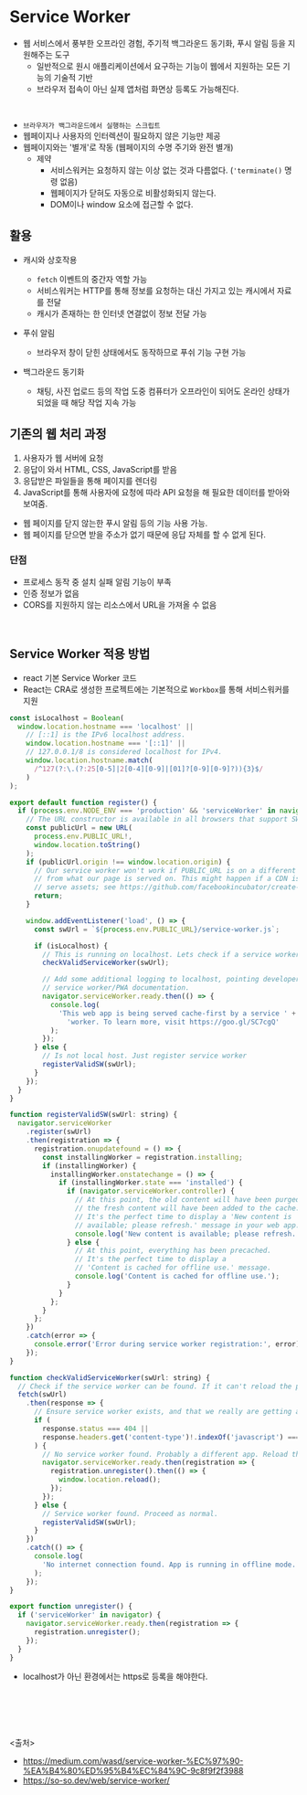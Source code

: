 # Service Worker

- 웹 서비스에서 풍부한 오프라인 경험, 주기적 백그라운드 동기화, 푸시 알림 등을 지원해주는 도구
  - 일반적으로 원시 애플리케이션에서 요구하는 기능이 웹에서 지원하는 모든 기능의 기술적 기반
  - 브라우저 접속이 아닌 실제 앱처럼 화면상 등록도 가능해진다.
<br>

- `브라우저가 백그라운드에서 실행하는 스크립트`
- 웹페이지나 사용자의 인터렉션이 필요하지 않은 기능만 제공
- 웹페이지와는 '별개'로 작동 (웹페이지의 수명 주기와 완전 별개)
  - 제약
    - 서비스워커는 요청하지 않는 이상 없는 것과 다름없다. (`'terminate()` 명령 없음)
    - 웹페이지가 닫혀도 자동으로 비활성화되지 않는다.
    - DOM이나 window 요소에 접근할 수 없다.

## 활용

- 캐시와 상호작용
  - `fetch` 이벤트의 중간자 역할 가능
  - 서비스워커는 HTTP를 통해 정보를 요청하는 대신 가지고 있는 캐시에서 자료를 전달
  - 캐시가 존재하는 한 인터넷 연결없이 정보 전달 가능

- 푸쉬 알림
  - 브라우저 창이 닫힌 상태에서도 동작하므로 푸쉬 기능 구현 가능

- 백그라운드 동기화
  - 채팅, 사진 업로드 등의 작업 도중 컴퓨터가 오프라인이 되어도 온라인 상태가 되었을 때 해당 작업 지속 가능

## 기존의 웹 처리 과정

1. 사용자가 웹 서버에 요청
2. 응답이 와서 HTML, CSS, JavaScript를 받음
3. 응답받은 파일들을 통해 페이지를 렌더링
4. JavaScript를 통해 사용자에 요청에 따라 API 요청을 해 필요한 데이터를 받아와 보여줌.

- 웹 페이지를 닫지 않는한 푸시 알림 등의 기능 사용 가능.
- 웹 페이지를 닫으면 받을 주소가 없기 때문에 응답 자체를 할 수 없게 된다.

### 단점

- 프로세스 동작 중 설치 실패 알림 기능이 부족
- 인증 정보가 없음
- CORS를 지원하지 않는 리소스에서 URL을 가져올 수 없음

<br>

## Service Worker 적용 방법

- react 기본 Service Worker 코드
- React는 CRA로 생성한 프로젝트에는 기본적으로 `Workbox`를 통해 서비스워커를 지원

```javascript
const isLocalhost = Boolean(
  window.location.hostname === 'localhost' ||
    // [::1] is the IPv6 localhost address.
    window.location.hostname === '[::1]' ||
    // 127.0.0.1/8 is considered localhost for IPv4.
    window.location.hostname.match(
      /^127(?:\.(?:25[0-5]|2[0-4][0-9]|[01]?[0-9][0-9]?)){3}$/
    )
);

export default function register() {
  if (process.env.NODE_ENV === 'production' && 'serviceWorker' in navigator) {
    // The URL constructor is available in all browsers that support SW.
    const publicUrl = new URL(
      process.env.PUBLIC_URL!,
      window.location.toString()
    );
    if (publicUrl.origin !== window.location.origin) {
      // Our service worker won't work if PUBLIC_URL is on a different origin
      // from what our page is served on. This might happen if a CDN is used to
      // serve assets; see https://github.com/facebookincubator/create-react-app/issues/2374
      return;
    }

    window.addEventListener('load', () => {
      const swUrl = `${process.env.PUBLIC_URL}/service-worker.js`;

      if (isLocalhost) {
        // This is running on localhost. Lets check if a service worker still exists or not.
        checkValidServiceWorker(swUrl);

        // Add some additional logging to localhost, pointing developers to the
        // service worker/PWA documentation.
        navigator.serviceWorker.ready.then(() => {
          console.log(
            'This web app is being served cache-first by a service ' +
              'worker. To learn more, visit https://goo.gl/SC7cgQ'
          );
        });
      } else {
        // Is not local host. Just register service worker
        registerValidSW(swUrl);
      }
    });
  }
}

function registerValidSW(swUrl: string) {
  navigator.serviceWorker
    .register(swUrl)
    .then(registration => {
      registration.onupdatefound = () => {
        const installingWorker = registration.installing;
        if (installingWorker) {
          installingWorker.onstatechange = () => {
            if (installingWorker.state === 'installed') {
              if (navigator.serviceWorker.controller) {
                // At this point, the old content will have been purged and
                // the fresh content will have been added to the cache.
                // It's the perfect time to display a 'New content is
                // available; please refresh.' message in your web app.
                console.log('New content is available; please refresh.');
              } else {
                // At this point, everything has been precached.
                // It's the perfect time to display a
                // 'Content is cached for offline use.' message.
                console.log('Content is cached for offline use.');
              }
            }
          };
        }
      };
    })
    .catch(error => {
      console.error('Error during service worker registration:', error);
    });
}

function checkValidServiceWorker(swUrl: string) {
  // Check if the service worker can be found. If it can't reload the page.
  fetch(swUrl)
    .then(response => {
      // Ensure service worker exists, and that we really are getting a JS file.
      if (
        response.status === 404 ||
        response.headers.get('content-type')!.indexOf('javascript') === -1
      ) {
        // No service worker found. Probably a different app. Reload the page.
        navigator.serviceWorker.ready.then(registration => {
          registration.unregister().then(() => {
            window.location.reload();
          });
        });
      } else {
        // Service worker found. Proceed as normal.
        registerValidSW(swUrl);
      }
    })
    .catch(() => {
      console.log(
        'No internet connection found. App is running in offline mode.'
      );
    });
}

export function unregister() {
  if ('serviceWorker' in navigator) {
    navigator.serviceWorker.ready.then(registration => {
      registration.unregister();
    });
  }
}
```

- localhost가 아닌 환경에서는 https로 등록을 해야한다.
<br>

<br><br><br>
<출처>

- <https://medium.com/wasd/service-worker-%EC%97%90-%EA%B4%80%ED%95%B4%EC%84%9C-9c8f9f2f3988>
- <https://so-so.dev/web/service-worker/>
